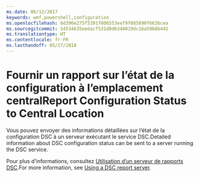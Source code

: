 ```yaml
---
ms.date: 06/12/2017
keywords: wmf,powershell,configuration
ms.openlocfilehash: 6d396e275f5391f006553eef9f085890f663bcea
ms.sourcegitcommit: 54534635eedacf531d8d6344019dc16a50b8b441
ms.translationtype: HT
ms.contentlocale: fr-FR
ms.lasthandoff: 05/17/2018
---
```

# <a name="report-configuration-status-to-central-location"></a><span data-ttu-id="2a17f-102">Fournir un rapport sur l’état de la configuration à l’emplacement central</span><span class="sxs-lookup"><span data-stu-id="2a17f-102">Report Configuration Status to Central Location</span></span>

<span data-ttu-id="2a17f-103">Vous pouvez envoyer des informations détaillées sur l’état de la configuration DSC à un serveur exécutant le service DSC.</span><span class="sxs-lookup"><span data-stu-id="2a17f-103">Detailed information about DSC configuration status can be sent to a server running the DSC service.</span></span>

<span data-ttu-id="2a17f-104">Pour plus d’informations, consultez [Utilisation d’un serveur de rapports DSC](https://msdn.microsoft.com/powershell/dsc/reportserver).</span><span class="sxs-lookup"><span data-stu-id="2a17f-104">For more information, see [Using a DSC report server](https://msdn.microsoft.com/powershell/dsc/reportserver).</span></span>
